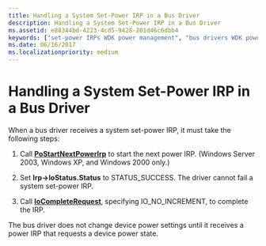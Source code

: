 ```yaml
---
title: Handling a System Set-Power IRP in a Bus Driver
description: Handling a System Set-Power IRP in a Bus Driver
ms.assetid: e88344bd-4223-4cd5-9428-201d46c6dbb4
keywords: ["set-power IRPs WDK power management", "bus drivers WDK power management"]
ms.date: 06/16/2017
ms.localizationpriority: medium
---
```


# Handling a System Set-Power IRP in a Bus Driver





When a bus driver receives a system set-power IRP, it must take the following steps:

1.  Call [**PoStartNextPowerIrp**](https://docs.microsoft.com/windows-hardware/drivers/ddi/content/ntifs/nf-ntifs-postartnextpowerirp) to start the next power IRP. (Windows Server 2003, Windows XP, and Windows 2000 only.)

2.  Set **Irp-&gt;IoStatus.Status** to STATUS\_SUCCESS. The driver cannot fail a system set-power IRP.

3.  Call [**IoCompleteRequest**](https://docs.microsoft.com/windows-hardware/drivers/ddi/content/wdm/nf-wdm-iocompleterequest), specifying IO\_NO\_INCREMENT, to complete the IRP.

The bus driver does not change device power settings until it receives a power IRP that requests a device power state.

 

 




